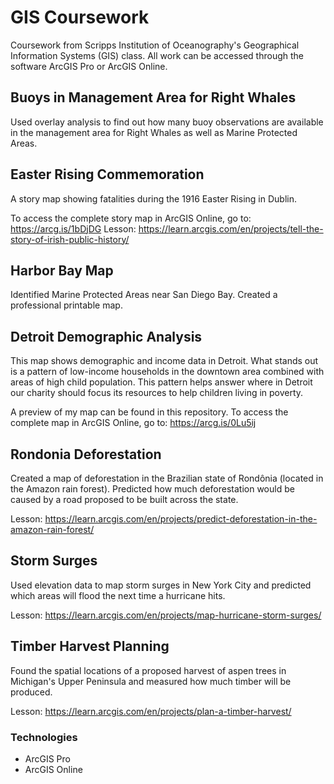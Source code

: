 # GIS Coursework
Coursework from Scripps Institution of Oceanography's Geographical Information Systems (GIS) class. All work can be accessed through the software ArcGIS Pro or ArcGIS Online.

## Buoys in Management Area for Right Whales
Used overlay analysis to find out how many buoy observations are available in the management area for Right Whales as well as Marine Protected Areas.

## Easter Rising Commemoration
A story map showing fatalities during the 1916 Easter Rising in Dublin.

To access the complete story map in ArcGIS Online, go to: https://arcg.is/1bDjDG
Lesson: https://learn.arcgis.com/en/projects/tell-the-story-of-irish-public-history/

## Harbor Bay Map
Identified Marine Protected Areas near San Diego Bay. Created a professional printable map.

## Detroit Demographic Analysis
This map shows demographic and income data in Detroit. What stands out is a pattern of low-income households in the downtown area combined with areas of high child population. This pattern helps answer where in Detroit our charity should focus its resources to help children living in poverty.

A preview of my map can be found in this repository. To access the complete map in ArcGIS Online, go to: https://arcg.is/0Lu5ij

## Rondonia Deforestation
Created a map of deforestation in the Brazilian state of Rondônia (located in the Amazon rain forest). Predicted how much deforestation would be caused by a road proposed to be built across the state.

Lesson: https://learn.arcgis.com/en/projects/predict-deforestation-in-the-amazon-rain-forest/

## Storm Surges
Used elevation data to map storm surges in New York City and predicted which areas will flood the next time a hurricane hits.

Lesson: https://learn.arcgis.com/en/projects/map-hurricane-storm-surges/

## Timber Harvest Planning
Found the spatial locations of a proposed harvest of aspen trees in Michigan's Upper Peninsula and measured how much timber will be produced.

Lesson: https://learn.arcgis.com/en/projects/plan-a-timber-harvest/


### Technologies
- ArcGIS Pro
- ArcGIS Online
